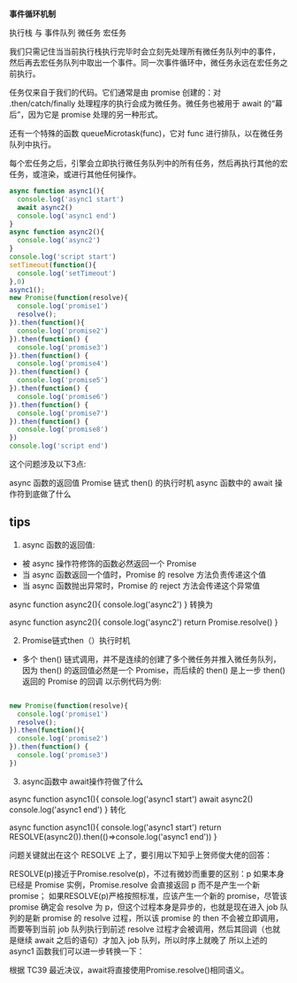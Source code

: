 __事件循环机制__

执行栈 与 事件队列
微任务 宏任务

我们只需记住当当前执行栈执行完毕时会立刻先处理所有微任务队列中的事件，
然后再去宏任务队列中取出一个事件。同一次事件循环中，微任务永远在宏任务之前执行。

 任务仅来自于我们的代码。它们通常是由 promise 创建的：对 .then/catch/finally 处理程序的执行会成为微任务。微任务也被用于 await 的“幕后”，因为它是 promise 处理的另一种形式。

还有一个特殊的函数 queueMicrotask(func)，它对 func 进行排队，以在微任务队列中执行。

每个宏任务之后，引擎会立即执行微任务队列中的所有任务，然后再执行其他的宏任务，或渲染，或进行其他任何操作。



```js
async function async1(){
  console.log('async1 start')
  await async2()
  console.log('async1 end')
}
async function async2(){ 
  console.log('async2')
}
console.log('script start')
setTimeout(function(){
  console.log('setTimeout') 
},0)  
async1();
new Promise(function(resolve){
  console.log('promise1')
  resolve();
}).then(function(){
  console.log('promise2')
}).then(function() {
  console.log('promise3')
}).then(function() {
  console.log('promise4')
}).then(function() {
  console.log('promise5')
}).then(function() {
  console.log('promise6')
}).then(function() {
  console.log('promise7')
}).then(function() {
  console.log('promise8')
})
console.log('script end')

```


这个问题涉及以下3点:

async 函数的返回值
Promise 链式 then() 的执行时机
async 函数中的 await 操作符到底做了什么
## tips

1. async 函数的返回值:


+ 被 async 操作符修饰的函数必然返回一个 Promise
+ 当 async 函数返回一个值时，Promise 的 resolve 方法负责传递这个值
+ 当 async 函数抛出异常时，Promise 的 reject 方法会传递这个异常值

async function async2(){ 
  console.log('async2')
}
转换为

async function async2(){ 
  console.log('async2')
  return Promise.resolve()
}

2. Promise链式then（）执行时机

+ 多个 then() 链式调用，并不是连续的创建了多个微任务并推入微任务队列，因为 then() 的返回值必然是一个 Promise，而后续的 then() 是上一步 then() 返回的 Promise 的回调
以示例代码为例:

```JavaScript

new Promise(function(resolve){
  console.log('promise1')
  resolve();
}).then(function(){
  console.log('promise2')
}).then(function() {
  console.log('promise3')
})

```

3. async函数中 await操作符做了什么

async function async1(){
  console.log('async1 start')
  await async2()
  console.log('async1 end')
}
转化

async function async1(){
   console.log('async1 start')
   return RESOLVE(async2()).then(()=>console.log('async1 end'))
}

问题关键就出在这个 RESOLVE 上了，要引用以下知乎上贺师俊大佬的回答：

RESOLVE(p)接近于Promise.resolve(p)，不过有微妙而重要的区别：p 如果本身已经是 Promise 实例，Promise.resolve 会直接返回 p 而不是产生一个新 promise；
如果RESOLVE(p)严格按照标准，应该产生一个新的 promise，尽管该 promise 确定会 resolve 为 p，但这个过程本身是异步的，也就是现在进入 job 队列的是新 promise 的 resolve 过程，所以该 promise 的 then 不会被立即调用，而要等到当前 job 队列执行到前述 resolve 过程才会被调用，然后其回调（也就是继续 await 之后的语句）才加入 job 队列，所以时序上就晚了
所以上述的 async1 函数我们可以进一步转换一下：



根据 TC39 最近决议，await将直接使用Promise.resolve()相同语义。
